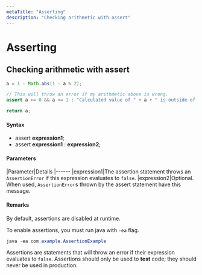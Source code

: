 ```yaml
---
metaTitle: "Asserting"
description: "Checking arithmetic with assert"
---
```


# Asserting



## Checking arithmetic with assert


```java
a = 1 - Math.abs(1 - a % 2);

// This will throw an error if my arithmetic above is wrong.
assert a >= 0 && a <= 1 : "Calculated value of " + a + " is outside of expected bounds";

return a;

```



#### Syntax


- assert **expression1**;
- assert **expression1** : **expression2**;



#### Parameters


|Parameter|Details
|------
|expression1|The assertion statement throws an `AssertionError` if this expression evaluates to `false`.
|expression2|Optional. When used, `AssertionError`s thrown by the assert statement have this message.



#### Remarks


By default, assertions are disabled at runtime.

To enable assertions, you must run java with `-ea` flag.

```java
java -ea com.example.AssertionExample

```

Assertions are statements that will throw an error if their expression evaluates to `false`. Assertions should only be used to **test** code; they should never be used in production.


